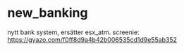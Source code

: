 # new_banking
nytt bank system, ersätter esx_atm.
screenie: https://gyazo.com/f0ff8d9a4b42b006535cd1d9e55ab352
